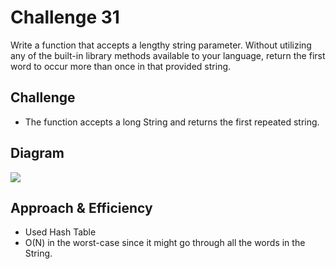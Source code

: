 # Challenge 31
Write a function that accepts a lengthy string parameter.
Without utilizing any of the built-in library methods available to your language, 
return the first word to occur more than once in that provided string.
<!-- Short summary or background information -->

## Challenge
- The function accepts a long String and returns the first repeated string. 

## Diagram
![](../assets/cc31.png)

## Approach & Efficiency
- Used Hash Table
- O(N) in the worst-case since it might go through all the words in the String.
